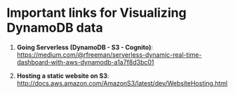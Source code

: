 # Important links for Visualizing DynamoDB data

1.  <b>Going Serverless (DynamoDB - S3 - Cognito)</b>:
<br>https://medium.com/@rfreeman/serverless-dynamic-real-time-dashboard-with-aws-dynamodb-a1a7f8d3bc01

2.  <b>Hosting a static website on S3</b>:
<br>http://docs.aws.amazon.com/AmazonS3/latest/dev/WebsiteHosting.html
